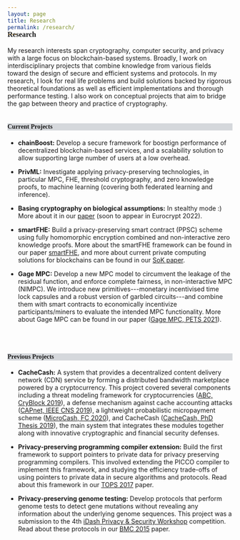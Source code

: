 ```yaml
---
layout: page
title: Research
permalink: /research/
---
```



<h3 style="font-family: 'Comic Sans MS'; margin-top: -30px;">Research</h3>

My research interests span cryptography, computer security, and privacy with a large focus on blockchain-based systems. Broadly, I work on interdisciplinary projects that combine knowledge from various fields toward the design of secure and efficient systems and protocols. In my research, I look for real life problems and build solutions backed by rigorous theoretical foundations as well as efficient implementations and thorough performance testing. I also work on conceptual projects that aim to bridge the gap between theory and practice of cryptography. 
<br/>
<br/>

<h4 style="font-family: 'Comic Sans MS'; background-color:rgb(213, 216, 220);">Current Projects</h4>

* **chainBoost:** Develop a secure framework for boostign performance of decentralized blockchain-based services, and a scalability solution to allow supporting large number of users at a low overhead.

* **PrivML:** Investigate applying privacy-preserving technologies, in particular MPC, FHE, threshold cryptography, and zero knowledge proofs, to machine learning (covering both federated learning and inference).

* **Basing cryptography on biological assumptions:** In stealthy mode :) More about it in our [paper]() (soon to appear in Eurocrypt 2022).

* **smartFHE:** Build a privacy-preserving smart contract (PPSC) scheme using fully homomorphic encryption combined and non-interactive zero knowledge proofs. More about the smartFHE framework can be found in our paper [smartFHE](https://eprint.iacr.org/2021/133), and more about current private computing solutions for blockchains can be found in our [SoK paper](https://eprint.iacr.org/2021/727.pdf).

* **Gage MPC:** Develop a new MPC model to circumvent the leakage of the residual function, and enforce complete fairness, in non-interactive MPC (NIMPC). We introduce new primitives---monetary incentivised time lock capsules and a robust version of garbled circuits---and combine them with smart contracts to economically incentivize participants/miners to evaluate the intended MPC functionality. More about Gage MPC can be found in our paper ([Gage MPC, PETS 2021](https://eprint.iacr.org/2021/256)).
<br/>
<br/>

<h4 style="font-family: 'Comic Sans MS'; background-color:rgb(213, 216, 220);">Previous Projects</h4>

* **CacheCash:** A system that provides a decentralized content delivery network (CDN) service by forming a distributed bandwidth marketplace powered by a cryptocurrency. This project covered several components including a threat modeling framework for cryptocurrencies ([ABC, CryBlock 2019](https://ieeexplore.ieee.org/document/8845101)), a defense mechanism against cache accounting attacks ([CAPnet, IEEE CNS 2019](https://ieeexplore.ieee.org/document/8802825)), a lightweight probabilistic micropayment scheme ([MicroCash, FC 2020](https://link.springer.com/chapter/10.1007/978-3-030-51280-4_13)), and CacheCash ([CacheCash, PhD Thesis 2019](https://academiccommons.columbia.edu/doi/10.7916/d8-kmv2-7n57)), the main system that integrates these modules together along with innovative cryptographic and financial security defenses.


* **Privacy-preserving programming compiler extension:** Build the first framework to support pointers to private data for privacy preserving programming compilers. This involved extending the PICCO compiler to implement this framework, and studying the efficiency trade-offs of using pointers to private data in secure algorithms and protocols. Read about this framework in our [TOPS 2017](https://dl.acm.org/citation.cfm?id=3154600) paper.


* **Privacy-preserving genome testing:** Develop protocols that perform genome tests to detect gene mutations without revealing any information about the underlying genome sequences. This project was a submission to the 4th [iDash Privacy & Security Workshop](http://www.humangenomeprivacy.org/2015/) competition. Read about these protocols in our [BMC 2015](https://bmcmedinformdecismak.biomedcentral.com/articles/10.1186/1472-6947-15-S5-S4) paper.

